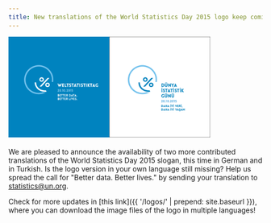 ```yaml
---
title: New translations of the World Statistics Day 2015 logo keep coming in&#58; German and Turkish are now available
---
```


<img src="/logos/de/WorldStatsDay_Logo_DE_b.png" alt="World Statistics Day 2015 logo in German" style="width:200px"><img src="/logos/tr/WorldStatsDay_Logo_TR.png" alt="World Statistics Day 2015 logo in Ge" style="width:200px"><br><br> We are pleased to announce the availability of two more contributed translations of the World Statistics Day 2015 slogan, this time in German and in Turkish.  Is the logo version in your own language still missing?  Help us spread the call for "Better data. Better lives." by sending your translation to <statistics@un.org>.

Check for more updates in [this link]({{ '/logos/' | prepend: site.baseurl }}), where you can download the image files of the logo in multiple languages!
